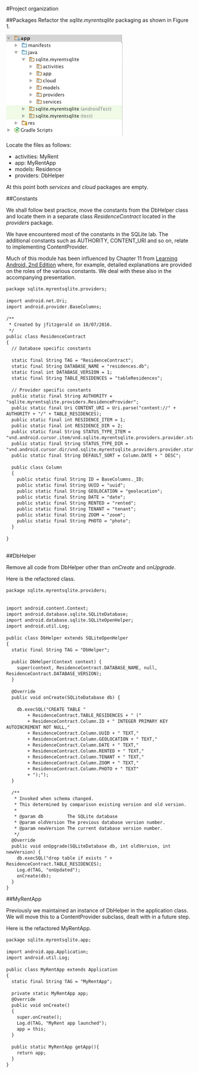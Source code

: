 #Project organization

##Packages
Refactor the *sqlite.myrentsqlite* packaging as shown in Figure 1.

![Figure 1: Refactored packaging](img/01.png)

Locate the files as follows:

- activities: MyRent
- app: MyRentApp
- models: Residence
- providers: DbHelper

At this point both *services* and *cloud* packages are empty.

##Constants

We shall follow best practice, move the constants from the DbHelper class and locate them in a separate class *ResidenceContract* located in the *providers* package.

We have encountered most of the constants in the SQLite lab. The additional constants such as AUTHORITY, CONTENT_URI and so on, relate to implementing ContentProvider. 

Much of this module has been influenced by Chapter 11 from [Learning Android, 2nd Edition](http://shop.oreilly.com/product/0636920023456.do) where, for example, detailed explanations are provided on the roles of the various constants. We deal with these also in the accompanying presentation. 

```
package sqlite.myrentsqlite.providers;

import android.net.Uri;
import android.provider.BaseColumns;

/**
 * Created by jfitzgerald on 18/07/2016.
 */
public class ResidenceContract
{
  // Database specific constants

  static final String TAG = "ResidenceContract";
  static final String DATABASE_NAME = "residences.db";
  static final int DATABASE_VERSION = 1;
  static final String TABLE_RESIDENCES = "tableResidences";

  // Provider specific constants
  public static final String AUTHORITY = "sqlite.myrentsqlite.providers.ResidenceProvider";
  public static final Uri CONTENT_URI = Uri.parse("content://" + AUTHORITY + "/" + TABLE_RESIDENCES);
  public static final int RESIDENCE_ITEM = 1;
  public static final int RESIDENCE_DIR = 2;
  public static final String STATUS_TYPE_ITEM = "vnd.android.cursor.item/vnd.sqlite.myrentsqlite.providers.provider.status";
  public static final String STATUS_TYPE_DIR = "vnd.android.cursor.dir/vnd.sqlite.myrentsqlite.providers.provider.status";
  public static final String DEFAULT_SORT = Column.DATE + " DESC";

  public class Column
  {
    public static final String ID = BaseColumns._ID;
    public static final String UUID = "uuid";
    public static final String GEOLOCATION = "geolocation";
    public static final String DATE = "date";
    public static final String RENTED = "rented";
    public static final String TENANT = "tenant";
    public static final String ZOOM = "zoom";
    public static final String PHOTO = "photo";
  }

}


```

##DbHelper

Remove all code from DbHelper other than *onCreate* and *onUpgrade*.

Here is the refactored class.

```
package sqlite.myrentsqlite.providers;


import android.content.Context;
import android.database.sqlite.SQLiteDatabase;
import android.database.sqlite.SQLiteOpenHelper;
import android.util.Log;

public class DbHelper extends SQLiteOpenHelper
{
  static final String TAG = "DbHelper";

  public DbHelper(Context context) {
    super(context, ResidenceContract.DATABASE_NAME, null, ResidenceContract.DATABASE_VERSION);
  }

  @Override
  public void onCreate(SQLiteDatabase db) {

    db.execSQL("CREATE TABLE "
        + ResidenceContract.TABLE_RESIDENCES + " ("
        + ResidenceContract.Column.ID + " INTEGER PRIMARY KEY AUTOINCREMENT NOT NULL,"
        + ResidenceContract.Column.UUID + " TEXT,"
        + ResidenceContract.Column.GEOLOCATION + " TEXT,"
        + ResidenceContract.Column.DATE + " TEXT,"
        + ResidenceContract.Column.RENTED + " TEXT,"
        + ResidenceContract.Column.TENANT + " TEXT,"
        + ResidenceContract.Column.ZOOM + " TEXT,"
        + ResidenceContract.Column.PHOTO + " TEXT"
        + ");");
  }

  /**
   * Invoked when schema changed.
   * This determined by comparison existing version and old version.
   *
   * @param db         The SQLite database
   * @param oldVersion The previous database version number.
   * @param newVersion The current database version number.
   */
  @Override
  public void onUpgrade(SQLiteDatabase db, int oldVersion, int newVersion) {
    db.execSQL("drop table if exists " + ResidenceContract.TABLE_RESIDENCES);
    Log.d(TAG, "onUpdated");
    onCreate(db);
  }
}

```

##MyRentApp

Previously we maintained an instance of DbHelper in the application class. We will move this to a ContentProvider subclass, dealt with in a future step.

Here is the refactored MyRentApp.

```
package sqlite.myrentsqlite.app;

import android.app.Application;
import android.util.Log;

public class MyRentApp extends Application
{
  static final String TAG = "MyRentApp";

  private static MyRentApp app;
  @Override
  public void onCreate()
  {
    super.onCreate();
    Log.d(TAG, "MyRent app launched");
    app = this;
  }

  public static MyRentApp getApp(){
    return app;
  }
}
```


